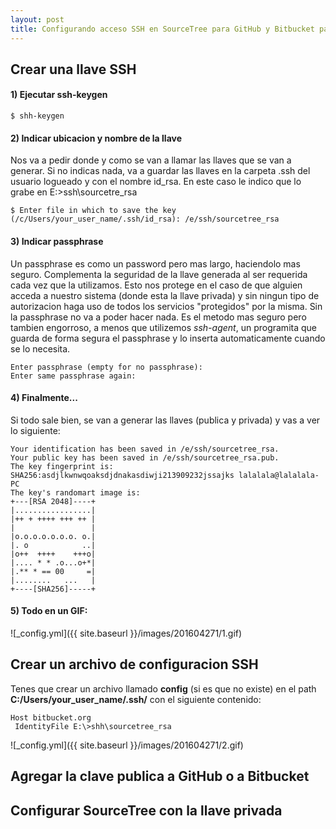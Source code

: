 ```yaml
---
layout: post
title: Configurando acceso SSH en SourceTree para GitHub y Bitbucket para Windows
---
```




## Crear una llave SSH



#### 1) Ejecutar ssh-keygen
```
$ shh-keygen
```

#### 2) Indicar ubicacion y nombre de la llave

Nos va a pedir donde y como se van a llamar las llaves que se van a generar. 
Si no indicas nada, va a guardar las llaves en la carpeta .ssh del usuario logueado y 
con el nombre id_rsa. En este caso le indico que lo grabe en E:\>ssh\sourcetre_rsa 

```
$ Enter file in which to save the key (/c/Users/your_user_name/.ssh/id_rsa): /e/ssh/sourcetree_rsa
```

#### 3) Indicar passphrase

Un passphrase es como un password pero mas largo, haciendolo mas seguro.
Complementa la seguridad de la llave generada al ser requerida cada vez 
que la utilizamos. Esto nos protege en el caso de que alguien acceda a nuestro
sistema (donde esta la llave privada) y sin ningun tipo de autorizacion haga uso de
todos los servicios "protegidos" por la misma. Sin la passphrase no va a poder hacer nada.
Es el metodo mas seguro pero tambien engorroso, a menos que utilizemos *ssh-agent*, un
programita que guarda de forma segura el passphrase y lo inserta automaticamente cuando
se lo necesita.

```
Enter passphrase (empty for no passphrase):
Enter same passphrase again:  
```

#### 4) Finalmente...

Si todo sale bien, se van a generar las llaves (publica y privada) y vas a ver lo siguiente:

```
Your identification has been saved in /e/ssh/sourcetree_rsa.
Your public key has been saved in /e/ssh/sourcetree_rsa.pub.
The key fingerprint is:
SHA256:asdjlkwnwqoaksdjdnakasdiwji213909232jssajks lalalala@lalalala-PC
The key's randomart image is:
+---[RSA 2048]----+
|.................|
|++ + ++++ +++ ++ |
|                 |
|o.o.o.o.o.o.o. o.|
|. o            ..|
|o++  ++++    +++o|
|.... * * .o...o+*|
|.** * == 00     =|
|........   ...   |
+----[SHA256]-----+
```

#### 5) Todo en un GIF:

![_config.yml]({{ site.baseurl }}/images/201604271/1.gif)

## Crear un archivo de configuracion SSH

Tenes que crear un archivo llamado **config** (si es que no existe) en el path 
**C:/Users/your_user_name/.ssh/** con el siguiente contenido:

```
Host bitbucket.org
 IdentityFile E:\>shh\sourcetree_rsa
```

![_config.yml]({{ site.baseurl }}/images/201604271/2.gif)

## Agregar la clave publica a GitHub o a Bitbucket

## Configurar SourceTree con la llave privada


